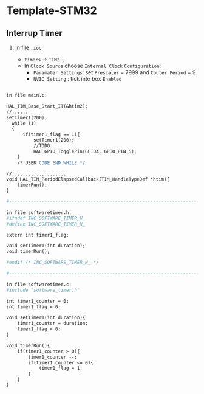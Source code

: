 # Template-STM32

## Interrup Timer

1. In file `.ioc`:

   * `timers` -> `TIM2 `,
   * In `Clock Source` choose `Internal Clock`
     `Configuration`:
     * `Paramater Settings`:     set `Prescaler` = 7999 and `Couter Period` = 9
     * `NVIC Setting` : tick into box `Enabled`

```apache

in file main.c:  

HAL_TIM_Base_Start_IT(&htim2);
//......
setTimer1(200);
  while (1)
  {
	  if(timer1_flag == 1){
		  setTimer1(200);
		  //TODO
		  HAL_GPIO_TogglePin(GPIOA, GPIO_PIN_5);
    }
    /* USER CODE END WHILE */

//....................
void HAL_TIM_PeriodElapsedCallback(TIM_HandleTypeDef *htim){
	timerRun();
}

#--------------------------------------------------------------------------------------------------------------------

in file softwaretimer.h:
#ifndef INC_SOFTWARE_TIMER_H_
#define INC_SOFTWARE_TIMER_H_

extern int timer1_flag;

void setTimer1(int duration);
void timerRun();

#endif /* INC_SOFTWARE_TIMER_H_ */

#--------------------------------------------------------------------------------------------------------------------

in file softwaretimer.c:
#include "software_timer.h"

int timer1_counter = 0;
int timer1_flag = 0;

void setTimer1(int duration){
	timer1_counter = duration;
	timer1_flag = 0;
}

void timerRun(){
	if(timer1_counter > 0){
		timer1_counter --;
		if(timer1_counter <= 0){
			timer1_flag = 1;
		}
	}
}

```
